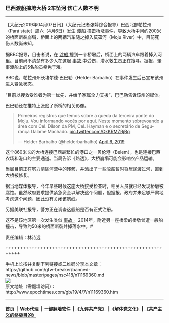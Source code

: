 ### 巴西渡船撞垮大桥 2车坠河 伤亡人数不明
------------------------

<p>
 【大纪元2019年04月07日讯】（大纪元记者张婷综合报导）巴西北部帕拉州（Pará state）周六（4月6日）发生
 <a href="http://www.epochtimes.com/gb/tag/%E6%B8%A1%E8%88%B9.html">
  渡船
 </a>
 撞击桥墩事件，导致大桥中间约200米的桥面断裂崩塌，桥面上的两辆汽车随之掉入莫茹河（Moju River）中，目前死伤人数尚未知。
</p>
<p>
 据BBC报导，目击者说，在
 <a href="http://www.epochtimes.com/gb/tag/%E6%B8%A1%E8%88%B9.html">
  渡船
 </a>
 撞到一个桥墩后，桥面上的两辆汽车跟着掉入河里。目前尚不清楚有多少人在这起
 <a href="http://www.epochtimes.com/gb/tag/%E4%BA%8B%E6%95%85.html">
  事故
 </a>
 中受伤，潜水救生员正在搜寻。据报，肇事渡船上的5名船员幸免于难。
</p>
<p>
 BBC说，帕拉州州长埃尔德‧巴巴勒（Helder Barbalho）在事件发生后已宣布该州进入紧急状态。
</p>
<p>
 “目前以搜救受难者为第一优先，并给予家属全力支援”，巴巴勒告诉该州的媒体。
</p>
<p>
 巴巴勒还在推特上张贴了断桥的相关影像。
</p>
<p>
</p>
<blockquote class="twitter-tweet" data-lang="en">
 <p dir="ltr" lang="pt">
  Primeiros registros que temos sobre a queda da terceira ponte do Moju. Vou informando vocês por aqui. Neste momento sobrevoando a área com Cel. Dilson da PM, Cel. Hayman e o secretário de Segurança Ualame Machado.
  <a href="https://t.co/OkKRMZRjBq">
   pic.twitter.com/OkKRMZRjBq
  </a>
 </p>
 <p>
  — Helder Barbalho (@helderbarbalho)
  <a href="https://twitter.com/helderbarbalho/status/1114475993891258368?ref_src=twsrc%5Etfw">
   April 6, 2019
  </a>
 </p>
</blockquote>
<p>
 <p>
 </p>
 <p>
  这个860米长的大桥连接巴西最繁忙的港口之一贝伦港（Belem），也是连接巴西农场和港口的主要通道。当局告诉《路透》，大桥崩塌可能会影响农产品运输。
 </p>
 <p>
  当局目前正在努力清除河流中的残骸，并派出了一些驳船暂时将居民渡过河，直到大桥被修复。
 </p>
 <p>
  据当地媒体报导，今年早些时候这座大桥接受检查时，相关人员就已经发现桥墩被腐蚀。虽然政府要求提供紧急资金以解决这个问题，但据报，政府并未足够严肃地考虑这个问题，因此没有关闭该航线。
 </p>
 <p>
  另据美联社报导，警方正在调查这艘船是否有正式注册。
 </p>
 <p>
  这不是该地区第一次发生类似
  <a href="http://www.epochtimes.com/gb/tag/%E4%BA%8B%E6%95%85.html">
   事故
  </a>
  。2014年，附近另一座桥梁的桥墩曾遭一艘船撞击，导致约50米的桥面断裂并掉落水中。#
 </p>
 <p>
  责任编辑：林诗远
 </p>
</p>
+++++++++++++++++++++++++++++++++++++++++++++++++++++++++++<br/><br/>
手机上长按并复制下列链接或二维码分享本文章：<br/>
https://github.com/gfw-breaker/banned-news/blob/master/pages/nsc418/n11169360.md <br/>
<a href='https://github.com/gfw-breaker/banned-news/blob/master/pages/nsc418/n11169360.md'><img src='https://github.com/gfw-breaker/banned-news/blob/master/pages/nsc418/n11169360.md.png'/></a> <br/>
原文地址（需翻墙访问）：http://www.epochtimes.com/gb/19/4/7/n11169360.htm


------------------------
#### [首页](https://github.com/gfw-breaker/banned-news/blob/master/README.md) &nbsp;|&nbsp; [Web代理](https://github.com/labour-camp/helloworld) &nbsp;|&nbsp; [一键翻墙软件](https://github.com/gfw-breaker/nogfw/blob/master/README.md) &nbsp;| [《九评共产党》](https://github.com/gfw-breaker/9ping.md/blob/master/README.md#九评之一评共产党是什么) | [《解体党文化》](https://github.com/gfw-breaker/jtdwh.md/blob/master/README.md) | [《共产主义的终极目的》](https://github.com/gfw-breaker/gczydzjmd.md/blob/master/README.md)

